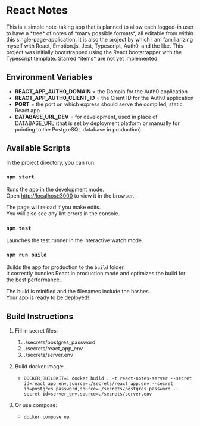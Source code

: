 # React Notes

This is a simple note-taking app that is planned to allow each logged-in user to have a \*tree\* of notes of \*many possible formats\*, all editable from within this single-page-application. It is also the project by which I am familiarizing myself with React, Emotion.js, Jest, Typescript, Auth0, and the like. This project was initially bootstrapped using the React bootstrapper with the Typescript template. Starred \*items\* are not yet implemented.

## Environment Variables
 - **REACT_APP_AUTH0_DOMAIN** = the Domain for the Auth0 application
 - **REACT_APP_AUTH0_CLIENT_ID** = the Client ID for the Auth0 application
 - **PORT** = the port on which express should serve the compiled, static React app
 - **DATABASE_URL_DEV** = for development, used in place of DATABASE_URL (that is set by deployment platform or manually for pointing to the PostgreSQL database in production)

## Available Scripts

In the project directory, you can run:

### `npm start`

Runs the app in the development mode.\
Open [http://localhost:3000](http://localhost:3000) to view it in the browser.

The page will reload if you make edits.\
You will also see any lint errors in the console.

### `npm test`

Launches the test runner in the interactive watch mode.
### `npm run build`

Builds the app for production to the `build` folder.\
It correctly bundles React in production mode and optimizes the build for the best performance.

The build is minified and the filenames include the hashes.\
Your app is ready to be deployed!


## Build Instructions

1. Fill in secret files:
    1. ./secrets/postgres_password
    1. ./secrets/react_app_env
    1. ./secrets/server.env

2. Build docker image:

    - `DOCKER_BUILDKIT=1 docker build . -t react-notes-server --secret id=react_app_env,source=./secrets/react_app.env --secret id=postgres_password,source=./secrets/postgres_password --secret id=server_env,source=./secrets/server.env`

3. Or use compose:

    - `docker compose up`